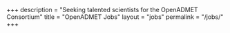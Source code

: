 +++
description = "Seeking talented scientists for the OpenADMET Consortium"
title = "OpenADMET Jobs"
layout = "jobs"
permalink = "/jobs/"
+++
